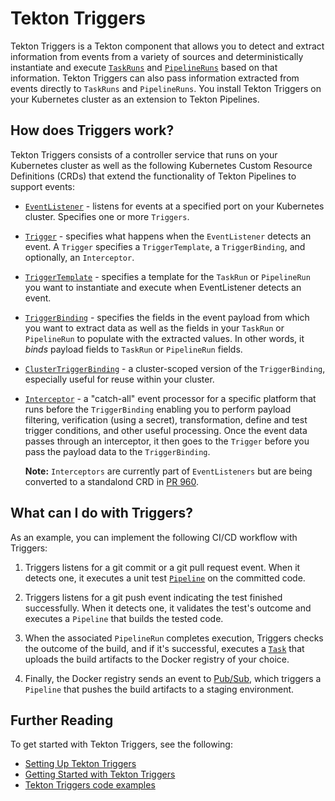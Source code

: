 <!-- prettier-ignore start -->
<!--
---
title: "Triggers and EventListeners"
linkTitle: "Triggers and EventListeners"
weight: 3
description: >
  Event Based Triggers for Tekton Pipelines
cascade:
  github_project_repo: https://github.com/tektoncd/triggers
---
-->

<!-- prettier-ignore end -->


# Tekton Triggers

Tekton Triggers is a Tekton component that allows you to detect and extract information from events from a variety of sources and deterministically instantiate
and execute [`TaskRuns`](https://github.com/tektoncd/pipeline/blob/master/docs/taskruns.md) and [`PipelineRuns`](https://github.com/tektoncd/pipeline/blob/master/docs/pipelineruns.md)
based on that information. Tekton Triggers can also pass information extracted from events directly to `TaskRuns` and `PipelineRuns`. You install Tekton Triggers on your Kubernetes
cluster as an extension to Tekton Pipelines.

## How does Triggers work?

Tekton Triggers consists of a controller service that runs on your Kubernetes cluster as well as the following Kubernetes Custom Resource Definitions (CRDs) that extend
the functionality of Tekton Pipelines to support events:

*  [`EventListener`](eventlisteners.md) - listens for events at a specified port on your Kubernetes cluster.
   Specifies one or more `Triggers`.

*  [`Trigger`](triggers.md) - specifies what happens when the `EventListener` detects an event. A `Trigger` specifies
   a `TriggerTemplate`, a `TriggerBinding`, and optionally, an `Interceptor`.

*  [`TriggerTemplate`](triggertemplates.md) - specifies a template for the `TaskRun` or `PipelineRun` you want to
   instantiate and execute when EventListener detects an event.

*  [`TriggerBinding`](triggerbindings.md) - specifies the fields in the event payload from which you want to extract
   data as well as the fields in your `TaskRun` or `PipelineRun` to populate with the extracted values. In other words, it *binds* payload fields to `TaskRun` or
   `PipelineRun` fields.

*  [`ClusterTriggerBinding`](clustertriggerbindings.md) - a cluster-scoped version of the `TriggerBinding`,
   especially useful for reuse within your cluster.

*  [`Interceptor`](https://github.com/tektoncd/triggers/blob/master/docs/eventlisteners.md#interceptors) - a "catch-all" event processor for a specific platform that
   runs before the `TriggerBinding` enabling you to perform payload filtering, verification (using a secret), transformation, define and test trigger conditions, and other
   useful processing. Once the event data passes through an interceptor, it then goes to the `Trigger` before you pass the payload data to the `TriggerBinding`.

   **Note:** `Interceptors` are currently part of `EventListeners` but are being converted to a standalond CRD in [PR 960](https://github.com/tektoncd/triggers/pull/960).


## What can I do with Triggers?

As an example, you can implement the following CI/CD workflow with Triggers:

1. Triggers listens for a git commit or a git pull request event. When it detects one, it executes a unit test [`Pipeline`](https://github.com/tektoncd/pipeline/blob/master/docs/pipelines.md) on the committed code.

2. Triggers listens for a git push event indicating the test finished successfully. When it detects one, it validates the test's outcome and executes a `Pipeline` that builds the tested code.

3. When the associated `PipelineRun` completes execution, Triggers checks the outcome of the build, and if it's successful, executes a [`Task`](https://github.com/tektoncd/pipeline/blob/master/docs/tasks.md) that uploads the build artifacts to the Docker registry of your choice.

4. Finally, the Docker registry sends an event to [Pub/Sub](https://cloud.google.com/pubsub/docs/overview), which triggers a `Pipeline` that pushes the build artifacts to a staging environment.


## Further Reading

To get started with Tekton Triggers, see the following:

*   [Setting Up Tekton Triggers](install.md)
*   [Getting Started with Tekton Triggers](https://github.com/tektoncd/triggers/blob/master/docs/getting-started/README.md)
*   [Tekton Triggers code examples](https://github.com/tektoncd/triggers/tree/master/examples)

